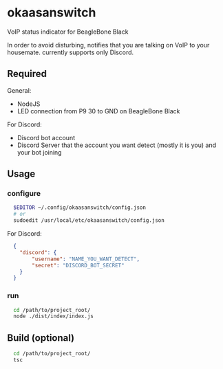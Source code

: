 # okaasanswitch
VoIP status indicator for BeagleBone Black

In order to avoid disturbing, notifies that you are talking on VoIP to your housemate.
currently supports only Discord.

## Required
General:
- NodeJS
- LED connection from P9 30 to GND on BeagleBone Black

For Discord:
- Discord bot account
- Discord Server that the account you want detect (mostly it is you) and your bot joining

## Usage
### configure
```bash
  $EDITOR ~/.config/okaasanswitch/config.json
  # or
  sudoedit /usr/local/etc/okaasanswitch/config.json
```
For Discord: 
```json
  {
    "discord": {
        "username": "NAME_YOU_WANT_DETECT",
        "secret": "DISCORD_BOT_SECRET"
    }
  }
```

### run 
```bash
  cd /path/to/project_root/
  node ./dist/index/index.js
```
## Build (optional)
```bash
  cd /path/to/project_root/
  tsc
```
